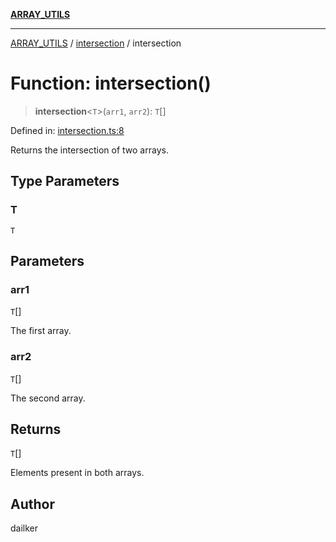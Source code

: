 [**ARRAY_UTILS**](../../README.md)

***

[ARRAY_UTILS](../../README.md) / [intersection](../README.md) / intersection

# Function: intersection()

> **intersection**\<`T`\>(`arr1`, `arr2`): `T`[]

Defined in: [intersection.ts:8](https://github.com/dailker/everyutil/blob/f4f23239544adddf4db86c16dea30bd7bb33b26e/src/array/intersection.ts#L8)

Returns the intersection of two arrays.

## Type Parameters

### T

`T`

## Parameters

### arr1

`T`[]

The first array.

### arr2

`T`[]

The second array.

## Returns

`T`[]

Elements present in both arrays.

## Author

dailker
